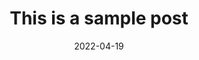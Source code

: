 ---
title: This is a sample post
description: Add posts and your site build will publish them
date: 2022-04-19
tags:
  - posts
layout: layouts/post.njk
---